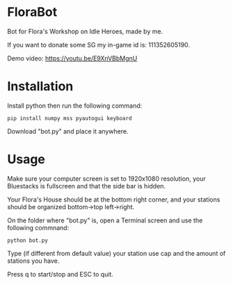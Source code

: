 # FloraBot
Bot for Flora's Workshop on Idle Heroes, made by me.

If you want to donate some SG my in-game id is: 111352605190.

Demo video: https://youtu.be/E9XnVBbMgnU

# Installation
Install python then run the following command:
```
pip install numpy mss pyautogui keyboard
```
Download "bot.py" and place it anywhere.

# Usage
Make sure your computer screen is set to 1920x1080 resolution, your Bluestacks is fullscreen and that the side bar is hidden.

Your Flora's House should be at the bottom right corner, and your stations should be organized bottom->top left->right.

On the folder where "bot.py" is, open a Terminal screen and use the following commnand:
```
python bot.py
```
Type (if different from default value) your station use cap and the amount of stations you have.

Press q to start/stop and ESC to quit.
